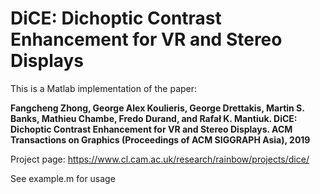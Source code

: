 # DiCE: Dichoptic Contrast Enhancement for VR and Stereo Displays

This is a Matlab implementation of the paper:

**Fangcheng Zhong, George Alex Koulieris, George Drettakis, Martin S. Banks, Mathieu Chambe, Fredo Durand, and Rafał K. Mantiuk. DiCE: Dichoptic Contrast Enhancement for VR and Stereo Displays. ACM Transactions on Graphics (Proceedings of ACM SIGGRAPH Asia), 2019**

Project page: https://www.cl.cam.ac.uk/research/rainbow/projects/dice/

See example.m for usage
